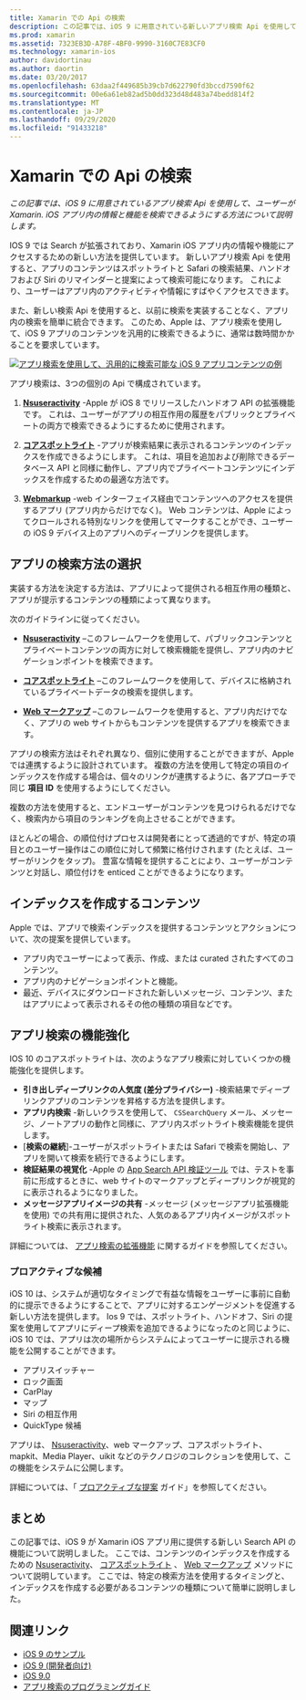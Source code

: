 ```yaml
---
title: Xamarin での Api の検索
description: この記事では、iOS 9 に用意されている新しいアプリ検索 Api を使用して、ユーザーが Xamarin. iOS アプリ内の情報と機能を検索できるようにする方法について説明します。
ms.prod: xamarin
ms.assetid: 7323EB3D-A78F-4BF0-9990-3160C7E83CF0
ms.technology: xamarin-ios
author: davidortinau
ms.author: daortin
ms.date: 03/20/2017
ms.openlocfilehash: 63daa2f449685b39cb7d622790fd3bccd7590f62
ms.sourcegitcommit: 00e6a61eb82ad5b0dd323d48d483a74bedd814f2
ms.translationtype: MT
ms.contentlocale: ja-JP
ms.lasthandoff: 09/29/2020
ms.locfileid: "91433218"
---
```

# <a name="search-apis-in-xamarinios"></a>Xamarin での Api の検索

_この記事では、iOS 9 に用意されているアプリ検索 Api を使用して、ユーザーが Xamarin. iOS アプリ内の情報と機能を検索できるようにする方法について説明します。_

IOS 9 では Search が拡張されており、Xamarin iOS アプリ内の情報や機能にアクセスするための新しい方法を提供しています。 新しいアプリ検索 Api を使用すると、アプリのコンテンツはスポットライトと Safari の検索結果、ハンドオフおよび Siri のリマインダーと提案によって検索可能になります。 これにより、ユーザーはアプリ内のアクティビティや情報にすばやくアクセスできます。

また、新しい検索 Api を使用すると、以前に検索を実装することなく、アプリ内の検索を簡単に統合できます。 このため、Apple は、アプリ検索を使用して、iOS 9 アプリのコンテンツを汎用的に検索できるように、通常は数時間かかることを要求しています。

[![アプリ検索を使用して、汎用的に検索可能な iOS 9 アプリコンテンツの例](images/intro01.png)](images/intro01.png#lightbox)

アプリ検索は、3つの個別の Api で構成されています。

1. [**Nsuseractivity**](nsuseractivity.md) -Apple が iOS 8 でリリースしたハンドオフ API の拡張機能です。 これは、ユーザーがアプリの相互作用の履歴をパブリックとプライベートの両方で検索できるようにするために使用されます。

2. [**コアスポットライト**](corespotlight.md) -アプリが検索結果に表示されるコンテンツのインデックスを作成できるようにします。 これは、項目を追加および削除できるデータベース API と同様に動作し、アプリ内でプライベートコンテンツにインデックスを作成するための最適な方法です。

3. [**Webmarkup**](web-markup.md) -web インターフェイス経由でコンテンツへのアクセスを提供するアプリ (アプリ内からだけでなく)。 Web コンテンツは、Apple によってクロールされる特別なリンクを使用してマークすることができ、ユーザーの iOS 9 デバイス上のアプリへのディープリンクを提供します。

## <a name="selecting-an-app-search-approach"></a>アプリの検索方法の選択

実装する方法を決定する方法は、アプリによって提供される相互作用の種類と、アプリが提示するコンテンツの種類によって異なります。

次のガイドラインに従ってください。

- [**Nsuseractivity**](nsuseractivity.md) –このフレームワークを使用して、パブリックコンテンツとプライベートコンテンツの両方に対して検索機能を提供し、アプリ内のナビゲーションポイントを検索できます。

- [**コアスポットライト**](corespotlight.md) –このフレームワークを使用して、デバイスに格納されているプライベートデータの検索を提供します。

- [**Web マークアップ**](web-markup.md) –このフレームワークを使用すると、アプリ内だけでなく、アプリの web サイトからもコンテンツを提供するアプリを検索できます。

アプリの検索方法はそれぞれ異なり、個別に使用することができますが、Apple では連携するように設計されています。 複数の方法を使用して特定の項目のインデックスを作成する場合は、個々のリンクが連携するように、各アプローチで同じ **項目 ID** を使用するようにしてください。

複数の方法を使用すると、エンドユーザーがコンテンツを見つけられるだけでなく、検索内から項目のランキングを向上させることができます。

ほとんどの場合、の順位付けプロセスは開発者にとって透過的ですが、特定の項目とのユーザー操作はこの順位に対して頻繁に格付けされます (たとえば、ユーザーがリンクをタップ)。
豊富な情報を提供することにより、ユーザーがコンテンツと対話し、順位付けを enticed ことができるようになります。

## <a name="what-content-to-index"></a>インデックスを作成するコンテンツ

Apple では、アプリで検索インデックスを提供するコンテンツとアクションについて、次の提案を提供しています。

- アプリ内でユーザーによって表示、作成、または curated されたすべてのコンテンツ。
- アプリ内のナビゲーションポイントと機能。
- 最近、デバイスにダウンロードされた新しいメッセージ、コンテンツ、またはアプリによって表示されるその他の種類の項目などです。

## <a name="app-search-enhancements"></a>アプリ検索の機能強化

IOS 10 のコアスポットライトは、次のようなアプリ検索に対していくつかの機能強化を提供します。

- **引き出しディープリンクの人気度 (差分プライバシー)** -検索結果でディープリンクアプリのコンテンツを昇格する方法を提供します。
- **アプリ内検索** -新しいクラスを使用して、 `CSSearchQuery` メール、メッセージ、ノートアプリの動作と同様に、アプリ内スポットライト検索機能を提供します。
- [**検索の継続**]-ユーザーがスポットライトまたは Safari で検索を開始し、アプリを開いて検索を続行できるようにします。
- **検証結果の視覚化** -Apple の [App Search API 検証ツール](https://search.developer.apple.com/appsearch-validation-tool) では、テストを事前に形成するときに、web サイトのマークアップとディープリンクが視覚的に表示されるようになりました。
- **メッセージアプリイメージの共有** -メッセージ (メッセージアプリ拡張機能を使用) での共有用に提供された、人気のあるアプリ内イメージがスポットライト検索に表示されます。

詳細については、 [アプリ検索の拡張機能](~/ios/platform/search/app-search-enhancements.md) に関するガイドを参照してください。

### <a name="proactive-suggestions"></a>プロアクティブな候補

iOS 10 は、システムが適切なタイミングで有益な情報をユーザーに事前に自動的に提示できるようにすることで、アプリに対するエンゲージメントを促進する新しい方法を提供します。 Ios 9 では、スポットライト、ハンドオフ、Siri の提案を使用してアプリにディープ検索を追加できるようになったのと同じように、iOS 10 では、アプリは次の場所からシステムによってユーザーに提示される機能を公開することができます。

- アプリスイッチャー
- ロック画面
- CarPlay
- マップ
- Siri の相互作用
- QuickType 候補 

アプリは、 [Nsuseractivity](xref:Foundation.NSUserActivity)、web マークアップ、コアスポットライト、mapkit、Media Player、uikit などのテクノロジのコレクションを使用して、この機能をシステムに公開します。

詳細については、「 [プロアクティブな提案](~/ios/platform/search/proactive-suggestions.md) ガイド」を参照してください。

## <a name="summary"></a>まとめ

この記事では、iOS 9 が Xamarin iOS アプリ用に提供する新しい Search API の機能について説明しました。 ここでは、コンテンツのインデックスを作成するための [Nsuseractivity](nsuseractivity.md)、 [コアスポットライト](corespotlight.md) 、 [Web マークアップ](web-markup.md) メソッドについて説明しています。 ここでは、特定の検索方法を使用するタイミングと、インデックスを作成する必要があるコンテンツの種類について簡単に説明しました。

## <a name="related-links"></a>関連リンク

- [iOS 9 のサンプル](/samples/browse/?products=xamarin&term=Xamarin.iOS%2biOS9)
- [iOS 9 (開発者向け)](https://developer.apple.com/ios/pre-release/)
- [iOS 9.0](https://developer.apple.com/library/prerelease/ios/releasenotes/General/WhatsNewIniOS/Articles/iOS9.html)
- [アプリ検索のプログラミングガイド](https://developer.apple.com/library/prerelease/ios/documentation/General/Conceptual/AppSearch/index.html#//apple_ref/doc/uid/TP40016308)